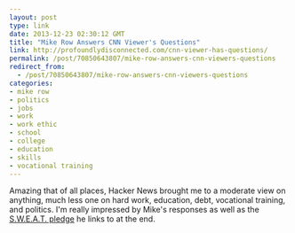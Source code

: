 ```yaml
---
layout: post
type: link
date: 2013-12-23 02:30:12 GMT
title: "Mike Row Answers CNN Viewer's Questions"
link: http://profoundlydisconnected.com/cnn-viewer-has-questions/
permalink: /post/70850643807/mike-row-answers-cnn-viewers-questions
redirect_from: 
  - /post/70850643807/mike-row-answers-cnn-viewers-questions
categories:
- mike row
- politics
- jobs
- work
- work ethic
- school
- college
- education
- skills
- vocational training
---
```

<p>Amazing that of all places, Hacker News brought me to a moderate view on anything, much less one on hard work, education, debt, vocational training, and politics. I'm really impressed by Mike's responses as well as the <a href="http://profoundlydisconnected.com/skill-work-ethic-arent-taboo/">S.W.E.A.T. pledge</a> he links to at the end.</p>